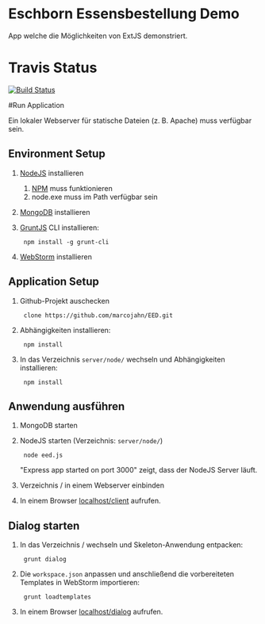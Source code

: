 # Eschborn Essensbestellung Demo

App welche die Möglichkeiten von ExtJS demonstriert.

# Travis Status
[![Build Status](https://secure.travis-ci.org/marcojahn/EED.png)](https://travis-ci.org/marcojahn/EED)

#Run Application

Ein lokaler Webserver für statische Dateien (z. B. Apache) muss verfügbar sein.

## Environment Setup
1. [NodeJS](http://nodejs.org/ "NodeJS") installieren
    1. [NPM](https://npmjs.org/ "NPM") muss funktionieren
    2. node.exe muss im Path verfügbar sein
2. [MongoDB](http://www.mongodb.org/ "MongoDB") installieren
3. [GruntJS](http://gruntjs.com/ "GruntJS") CLI installieren:

        npm install -g grunt-cli
4. [WebStorm](http://www.jetbrains.com/webstorm/ "WebStorm") installieren

## Application Setup
1. Github-Projekt auschecken

        clone https://github.com/marcojahn/EED.git
1. Abhängigkeiten installieren:

        npm install
2. In das Verzeichnis `server/node/` wechseln und Abhängigkeiten installieren:

        npm install

## Anwendung ausführen
1. MongoDB starten
2. NodeJS starten (Verzeichnis: `server/node/`)

        node eed.js
    "Express app started on port 3000" zeigt, dass der NodeJS Server läuft.
3. Verzeichnis / in einem Webserver einbinden
4. In einem Browser [localhost/client](http://localhost/client) aufrufen.

## Dialog starten
1. In das Verzeichnis / wechseln und Skeleton-Anwendung entpacken:

        grunt dialog
2. Die `workspace.json` anpassen und anschließend die vorbereiteten Templates in WebStorm importieren:

        grunt loadtemplates
3. In einem Browser [localhost/dialog](http://localhost/dialog) aufrufen.
